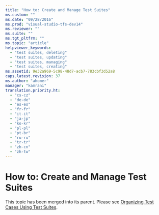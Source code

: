 ```yaml
---
title: "How to: Create and Manage Test Suites"
ms.custom: ""
ms.date: "09/28/2016"
ms.prod: "visual-studio-tfs-dev14"
ms.reviewer: ""
ms.suite: ""
ms.tgt_pltfrm: ""
ms.topic: "article"
helpviewer_keywords: 
  - "test suites, deleting"
  - "test suites, updating"
  - "test suites, managing"
  - "test suites, creating"
ms.assetid: 9e32a969-5c98-48d7-acb7-783cbf3d52a8
caps.latest.revision: 37
ms.author: "ahomer"
manager: "kamrani"
translation.priority.ht: 
  - "cs-cz"
  - "de-de"
  - "es-es"
  - "fr-fr"
  - "it-it"
  - "ja-jp"
  - "ko-kr"
  - "pl-pl"
  - "pt-br"
  - "ru-ru"
  - "tr-tr"
  - "zh-cn"
  - "zh-tw"
---
```

# How to: Create and Manage Test Suites
This topic has been merged into its parent. Please see [Organizing Test Cases Using Test Suites](../test_notintoc/organizing-test-cases-using-test-suites.md).